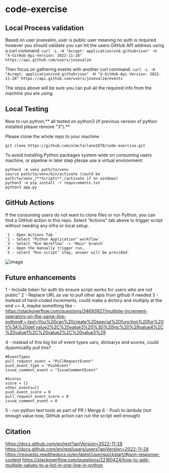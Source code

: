 # code-exercise

## Local Process validation

Based on user josevalim, user is public user meaning no auth is required however you should validate you can hit the users GitHub API address using a curl command: 
    `curl -L -H "Accept: application/vnd.github+json" -H "X-GitHub-Api-Version: 2022-11-28" https://api.github.com/users/josevalim`

Then focus on gathering events with another curl command:
    `curl -L -H "Accept: application/vnd.github+json" -H "X-GitHub-Api-Version: 2022-11-28" https://api.github.com/users/josevalim/events`

The steps above will be sure you can pull all the required info from the machine you are using. 

## Local Testing

Now to run python,** all tested on python3 (if previous version of python installed please remove "3").**

Please clone the whole repo to your machine

`git clone https://github.com/almcfarlane1878/code-exercise.git`

To avoid installing Python packages system-wide on consuming users machine, or pipeline in later step plesae use a virtual environment:
    
    python3 -m venv path/to/venv
    source path/to/venv/bin/activate (could be path/to/venv_/**Scripts**_/activate if on windows)
    python3 -m pip install -r requirements.txt
    python3 app.py
    

## GitHub Actions

If the consuming users do not want to clone files or run Python, you can find a GitHub action in this repo. Select "Actions" tab above to trigger script without needing any infra or local setup.

    `1 - Open Actions Tab `
    `2 - Select "Python Application" workflow`
    `3 - Select "Run Workflow" -> "Main" branch`
    `4 - Open the manually trigger run,
    `5 - select "Run script" step, answer will be provided`
   ![image](https://github.com/almcfarlane1878/code-exercise/assets/54910866/f77e30a8-5036-4cc3-879a-ea861528fabc)


## Future enhancements 
1 - Include token for auth (to ensure script works for users who are not public"
2 - Replace URL as var to pull other apis from github if needed
3 - Instead of hard-coded increments, could make a dictory and multiply at the end += 4, maybe something like - https://stackoverflow.com/questions/34693927/multiple-increment-operators-on-the-same-line-python#:~:text=You%20can%20create%20special%20function%20for%20it%3A%20def,value2%2C%20value3%20%3D%20inc%20%28value4%2C%20value1%2C%20value2%2C%20value3%29

4 - instead  of this big list of event types vars, dictoarys and scores, could dyanmicallly pull this?

    #EventTypes
    pull_request_event = "PullRequestEvent"
    push_event_type = "PushEvent"
    issue_comment_event = "IssueCommentEvent"

    #Scores
    score = {}
    other_events={}
    push_event_score = 0
    pull_request_event_score = 0
    issue_comment_event = 0

5 - run python test tools as part of PR / Merge
6 - Push to lambda (not enough value now, GitHub action can run the script well enough)

## Citation
https://docs.github.com/en/rest?apiVersion=2022-11-28
https://docs.github.com/en/rest/users/users?apiVersion=2022-11-28
https://requests.readthedocs.io/en/latest/user/quickstart/#json-response-content
https://stackoverflow.com/questions/22160424/how-to-add-multiple-values-to-a-list-in-one-line-in-python
